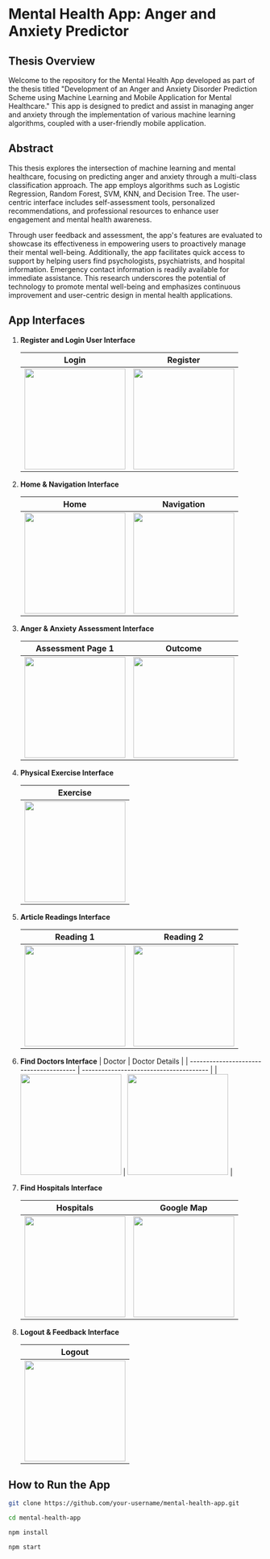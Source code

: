 # Mental Health App: Anger and Anxiety Predictor

## Thesis Overview

Welcome to the repository for the Mental Health App developed as part of the thesis titled "Development of an Anger and Anxiety Disorder Prediction Scheme using Machine Learning and Mobile Application for Mental Healthcare." This app is designed to predict and assist in managing anger and anxiety through the implementation of various machine learning algorithms, coupled with a user-friendly mobile application.

## Abstract

This thesis explores the intersection of machine learning and mental healthcare, focusing on predicting anger and anxiety through a multi-class classification approach. The app employs algorithms such as Logistic Regression, Random Forest, SVM, KNN, and Decision Tree. The user-centric interface includes self-assessment tools, personalized recommendations, and professional resources to enhance user engagement and mental health awareness.

Through user feedback and assessment, the app's features are evaluated to showcase its effectiveness in empowering users to proactively manage their mental well-being. Additionally, the app facilitates quick access to support by helping users find psychologists, psychiatrists, and hospital information. Emergency contact information is readily available for immediate assistance. This research underscores the potential of technology to promote mental well-being and emphasizes continuous improvement and user-centric design in mental health applications.

## App Interfaces

1. **Register and Login User Interface**

   | Login                                                      | Register                                                      |
   | ---------------------------------------------------------- | ------------------------------------------------------------- |
   | <img src="screenshots/login.png" style="width:200px"> | <img src="screenshots/register.png" style="width:200px"> |

2. **Home & Navigation Interface**

   | Home                                                      | Navigation                                                      |
   | --------------------------------------------------------- | --------------------------------------------------------------- |
   | <img src="screenshots/home.png" style="width:200px"> | <img src="screenshots/navigation.png" style="width:200px"> |

3. **Anger & Anxiety Assessment Interface**

   | Assessment Page 1                                               | Outcome                                                       |
   | --------------------------------------------------------------- | ------------------------------------------------------------- |
   | <img src="screenshots/assessment.png" style="width:200px"> | <img src="screenshots/result-1.png" style="width:200px"> |

4. **Physical Exercise Interface**

   | Exercise                                                      |
   | ------------------------------------------------------------- |
   | <img src="screenshots/exercise.png" style="width:200px"> |

5. **Article Readings Interface**

   | Reading 1                                                     | Reading 2                                                       |
   | ------------------------------------------------------------- | --------------------------------------------------------------- |
   | <img src="screenshots/readings.png" style="width:200px"> | <img src="screenshots/readings-2.png" style="width:200px"> |

6. **Find Doctors Interface**
   | Doctor | Doctor Details |
   | --------------------------------------- | --------------------------------------- |
   | <img src="screenshots/doctors.png" style="width:200px"> | <img src="screenshots/doctor-details.png" style="width:200px"> |

7. **Find Hospitals Interface**

   | Hospitals                                                      | Google Map                                                             |
   | -------------------------------------------------------------- | ---------------------------------------------------------------------- |
   | <img src="screenshots/hospitals.png" style="width:200px"> | <img src="screenshots/hospital-location.png" style="width:200px"> |

8. **Logout & Feedback Interface**

   | Logout                                                      |
   | ----------------------------------------------------------- |
   | <img src="screenshots/logout.png" style="width:200px"> |

## How to Run the App

```bash
git clone https://github.com/your-username/mental-health-app.git

cd mental-health-app

npm install

npm start

```
